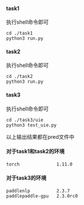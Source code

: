 #### task1
执行shell命令即可
```shell
cd ./task1
python3 run.py
```
#### task2
执行shell命令即可
```shell
cd ./task2
python3 run.py
```
#### task3
执行shell命令即可
```shell
cd ./task3/uie
python3 test_uie.py
```

以上输出结果都在pred文件中

#### 对于task1和task2的环境
```
torch              1.11.0
```

#### 对于task3的环境
```
paddlenlp          2.3.7
paddlepaddle-gpu   2.3.0rc0
```